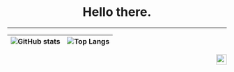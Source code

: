 <h1 align="center">Hello there.</h1>

***

| ![GitHub stats](https://github-readme-stats.vercel.app/api?username=bannev1&show_icons=true&theme=github_dark&show_icons=true&hide_border=true&include_all_commits=true&count_private=true&custom_title=GitHub%20Statistics%3A) | ![Top Langs](https://github-readme-stats.vercel.app/api/top-langs/?username=bannev1&layout=compact&theme=github_dark&langs_count=6&hide_border=true&custom_title=Most%20Used%20Languages%3A) | 
| --- | --- |

<a href="https://valentinabanner.com" align="right" target="_blank"><img src="https://gist.githubusercontent.com/realhuman101/c49158b1b711a851bbed00077f443efc/raw/253be955a0dd2ad353fa2dc07067bb56fff259a8/link.svg" width="24px" align="right"></a>
